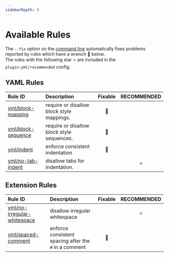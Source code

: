 ```yaml
---
sidebarDepth: 0
---
```


# Available Rules

The `--fix` option on the [command line](https://eslint.org/docs/user-guide/command-line-interface#fixing-problems) automatically fixes problems reported by rules which have a wrench :wrench: below.  
The rules with the following star :star: are included in the `plugin:yml/recommended` config.

<!-- This file is automatically generated in tools/update-docs-rules-index.js, do not change! -->

## YAML Rules

| Rule ID | Description | Fixable | RECOMMENDED |
|:--------|:------------|:-------:|:-----------:|
| [yml/block-mapping](./block-mapping.md) | require or disallow block style mappings. | :wrench: |  |
| [yml/block-sequence](./block-sequence.md) | require or disallow block style sequences. | :wrench: |  |
| [yml/indent](./indent.md) | enforce consistent indentation | :wrench: |  |
| [yml/no-tab-indent](./no-tab-indent.md) | disallow tabs for indentation. |  | :star: |

## Extension Rules

| Rule ID | Description | Fixable | RECOMMENDED |
|:--------|:------------|:-------:|:-----------:|
| [yml/no-irregular-whitespace](./no-irregular-whitespace.md) | disallow irregular whitespace |  | :star: |
| [yml/spaced-comment](./spaced-comment.md) | enforce consistent spacing after the `#` in a comment | :wrench: |  |
